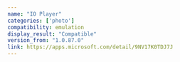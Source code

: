 ```yaml
---
name: "IO Player"
categories: ['photo']
compatibility: emulation
display_result: "Compatible"
version_from: "1.0.87.0"
link: https://apps.microsoft.com/detail/9NV17K0TDJ7J
---
```

